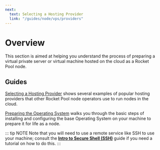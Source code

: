 ```yaml
---
next:
  text: Selecting a Hosting Provider
  link: "/guides/node/vps/providers"
---
```


# Overview

This section is aimed at helping you understand the process of preparing a virtual private server or virtual machine hosted on the cloud as a Rocket Pool node.

## Guides

[Selecting a Hosting Provider](./providers) shows several examples of popular hosting providers that other Rocket Pool node operators use to run nodes in the cloud.

[Preparing the Operating System](./os) walks you through the basic steps of installing and configuring the base Operating System on your machine to prepare it for life as a node.

::: tip NOTE
Note that you will need to use a remote service like SSH to use your machine; consult the [**Intro to Secure Shell (SSH)**](../ssh) guide if you need a tutorial on how to do this.
:::
